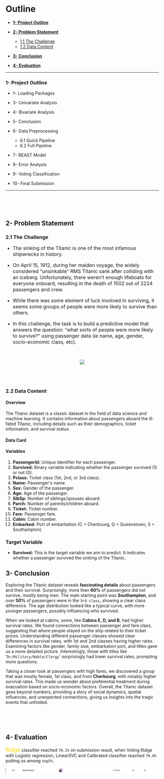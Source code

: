 # Outline

- **[1- Project Outline](#1)**
- **[2- Problem Statement](#2)**

  - [1.1 The Challenge](#2.1)
  - [1.2 Data Content](#2.2)

- **[3- Conclusion](#3)**
- **[4- Evaluation](#4)**

---

### 1- Project Outline

- 1- Loading Packages

- 3- Univariate Analysis
- 4- Bivariate Analysis
- 5- Conclusion

- 6- Data Preprocessing
  - 6.1 Quick Pipeline
  - 6.2 Full Pipeline
- 7- BEAST Model
- 8- Error Analysis
- 9- Voting Classification
- 10- Final Submission

---

<br>
<br>
<br>

<a name='2'></a>

## 2- Problem Statement

<a name='2.1'></a>

### 2.1 The Challenge

<font size=3>
    
- The sinking of the Titanic is one of the most infamous shipwrecks in history.

- On April 15, 1912, during her maiden voyage, the widely considered “unsinkable” RMS Titanic sank after colliding with an iceberg. Unfortunately, there weren’t enough lifeboats for everyone onboard, resulting in the death of 1502 out of 2224 passengers and crew.

- While there was some element of luck involved in surviving, it seems some groups of people were more likely to survive than others.

- In this challenge, the task is to build a predictive model that answers the question: “what sorts of people were more likely to survive?” using passenger data (ie name, age, gender, socio-economic class, etc).</font>

<br>
<br>

<div style="text-align:center">
  <img src="https://i.imgur.com/AzgG5Tb.jpeg" style="width:1300px; height400px;"/>
</div>

<br>
<br>
<br>

<a name='2.2'></a>

### 2.2 Data Content

#### Overview

The Titanic dataset is a classic dataset in the field of data science and machine learning. It contains information about passengers aboard the ill-fated Titanic, including details such as their demographics, ticket information, and survival status.

#### Data Card

#### Variables

1. **PassengerId:** Unique identifier for each passenger.
2. **Survived:** Binary variable indicating whether the passenger survived (1) or not (0).
3. **Pclass:** Ticket class (1st, 2nd, or 3rd class).
4. **Name:** Passenger's name.
5. **Sex:** Gender of the passenger.
6. **Age:** Age of the passenger.
7. **SibSp:** Number of siblings/spouses aboard.
8. **Parch:** Number of parents/children aboard.
9. **Ticket:** Ticket number.
10. **Fare:** Passenger fare.
11. **Cabin:** Cabin number.
12. **Embarked:** Port of embarkation (C = Cherbourg, Q = Queenstown, S = Southampton).

### Target Variable

- **Survived:** This is the target variable we aim to predict. It indicates whether a passenger survived the sinking of the Titanic.

<a name='3'></a>

## 3- Conclusion

Exploring the Titanic dataset reveals **fascinating details** about passengers and their survival. Surprisingly, more than **60%** of passengers did not survive, mostly being men. The main starting point was **Southampton**, and over **50%** of passengers were in the `3rd class`, showing a clear class difference. The age distribution looked like a typical curve, with more younger passengers, possibly influencing who survived.

When we looked at cabins, some, like **Cabins E, D, and B**, had higher survival rates. We found connections between passenger and fare class, suggesting that where people stayed on the ship related to their ticket prices. Understanding different passenger classes showed clear differences in survival rates, with 1st and 2nd classes having higher rates. Examining factors like gender, family size, embarkation port, and titles gave us a more detailed picture. Interestingly, those with titles like '`Dr/Military/Noble/Clergy`' surprisingly had lower survival rates, prompting more questions.

Taking a closer look at passengers with high fares, we discovered a group that was mostly female, 1st class, and from **Cherbourg**, with notably higher survival rates. This made us wonder about preferential treatment during evacuation based on socio-economic factors. Overall, the Titanic dataset goes beyond numbers, providing a story of social dynamics, spatial influences, and unexpected connections, giving us insights into the tragic events that unfolded.

<br>
<br>
<br>

<a name='4'></a>
## 4- Evaluation

<font color = gold size=4>Ridge</font> classifier reached `79.1%` on submission result, when Voting Ridge with Logistic regression, LinearSVC and Calibrated classifier reached `79.9%` putting us among `top5%`.

![Alt text](image-1.png)